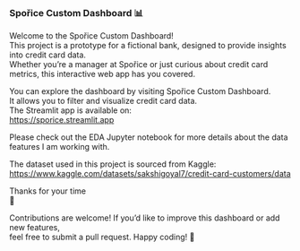 ### Spořice Custom Dashboard 📊

Welcome to the Spořice Custom Dashboard!<br>
This project is a prototype for a fictional bank, designed to provide insights into credit card data.<br>
Whether you’re a manager at Spořice or just curious about credit card metrics, this interactive web app has you covered.<br>

You can explore the dashboard by visiting Spořice Custom Dashboard.<br>
It allows you to filter and visualize credit card data.<br>
The Streamlit app is available on:<br>
https://sporice.streamlit.app

Please check out the EDA Jupyter notebook for more details about the data features I am working with.

The dataset used in this project is sourced from Kaggle: <br>
https://www.kaggle.com/datasets/sakshigoyal7/credit-card-customers/data

Thanks for your time<br>
🫶

Contributions are welcome! 
If you’d like to improve this dashboard or add new features,<br>
feel free to submit a pull request.
Happy coding! 🚀
